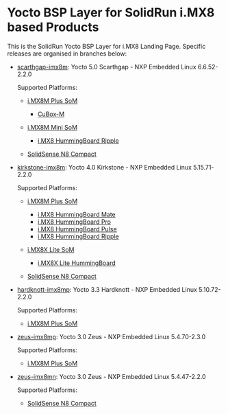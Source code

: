 # Yocto BSP Layer for SolidRun i.MX8 based Products

This is the SolidRun Yocto BSP Layer for i.MX8 Landing Page.
Specific releases are organised in branches below:

- [scarthgap-imx8m](https://github.com/SolidRun/meta-solidrun-arm-imx8/tree/scarthgap-imx8m): Yocto 5.0 Scarthgap - NXP Embedded Linux 6.6.52-2.2.0

   Supported Platforms:

   - [i.MX8M Plus SoM](https://www.solid-run.com/embedded-industrial-iot/nxp-i-mx8-family/imx8m-plus-som/)

     - [CuBox-M](https://www.solid-run.com/industrial-computers/cubox/)

   - [i.MX8M Mini SoM](https://www.solid-run.com/embedded-industrial-iot/nxp-i-mx8-family/imx8m-mini-som/)

     - [i.MX8 HummingBoard Ripple](https://www.solid-run.com/embedded-industrial-iot/nxp-i-mx8-family/hummingboard-m/#ripple)

   - [SolidSense N8 Compact](https://www.solid-run.com/edge-gateway-solidsense/#iot-compact)

- [kirkstone-imx8m](https://github.com/SolidRun/meta-solidrun-arm-imx8/tree/kirkstone-imx8m): Yocto 4.0 Kirkstone - NXP Embedded Linux 5.15.71-2.2.0

   Supported Platforms:

   - [i.MX8M Plus SoM](https://www.solid-run.com/embedded-industrial-iot/nxp-i-mx8-family/imx8m-plus-som/)

     - [i.MX8 HummingBoard Mate](https://www.solid-run.com/embedded-industrial-iot/nxp-i-mx8-family/hummingboard-m/#mate)
     - [i.MX8 HummingBoard Pro](https://www.solid-run.com/embedded-industrial-iot/nxp-i-mx8-family/hummingboard-m/#pro)
     - [i.MX8 HummingBoard Pulse](https://www.solid-run.com/embedded-industrial-iot/nxp-i-mx8-family/hummingboard-m/#pulse)
     - [i.MX8 HummingBoard Ripple](https://www.solid-run.com/embedded-industrial-iot/nxp-i-mx8-family/hummingboard-m/#ripple)

   - [i.MX8X Lite SoM](https://www.solid-run.com/embedded-industrial-iot/nxp-i-mx8-family/i-mx-8xlite-som/)

     - [i.MX8X Lite HummingBoard](https://www.solid-run.com/embedded-industrial-iot/nxp-i-mx8-family/hummingboard-imx8-xlite-sbc/)

   - [SolidSense N8 Compact](https://www.solid-run.com/edge-gateway-solidsense/#iot-compact)

- [hardknott-imx8mp](https://github.com/SolidRun/meta-solidrun-arm-imx8/tree/hardknott-imx8mp): Yocto 3.3 Hardknott - NXP Embedded Linux 5.10.72-2.2.0

   Supported Platforms:

   - [i.MX8M Plus SoM](https://www.solid-run.com/embedded-industrial-iot/nxp-i-mx8-family/imx8m-plus-som/)

- [zeus-imx8mp](https://github.com/SolidRun/meta-solidrun-arm-imx8/tree/zeus-imx8mp): Yocto 3.0 Zeus - NXP Embedded Linux 5.4.70-2.3.0

   Supported Platforms:

   - [i.MX8M Plus SoM](https://www.solid-run.com/embedded-industrial-iot/nxp-i-mx8-family/imx8m-plus-som/)

- [zeus-imx8mn](https://github.com/SolidRun/meta-solidrun-arm-imx8/tree/zeus-imx8mn): Yocto 3.0 Zeus - NXP Embedded Linux 5.4.47-2.2.0

   Supported Platforms:

   - [SolidSense N8 Compact](https://www.solid-run.com/edge-gateway-solidsense/#iot-compact)
